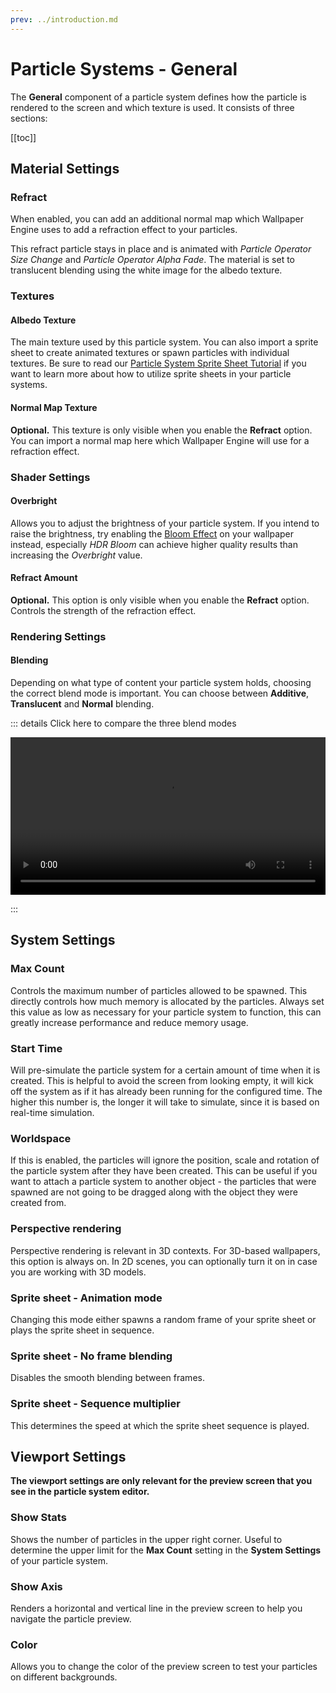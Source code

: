 ```yaml
---
prev: ../introduction.md
---
```


# Particle Systems - General

The **General** component of a particle system defines how the particle is rendered to the screen and which texture is used. It consists of three sections:

[[toc]]

## Material Settings

### Refract

When enabled, you can add an additional normal map which Wallpaper Engine uses to add a refraction effect to your particles.

This refract particle stays in place and is animated with *Particle Operator Size Change* and *Particle Operator Alpha Fade*. The material is set to translucent blending using the white image for the albedo texture. 

### Textures

#### Albedo Texture

The main texture used by this particle system. You can also import a sprite sheet to create animated textures or spawn particles with individual textures. Be sure to read our [Particle System Sprite Sheet Tutorial](/en/scene/particles/tutorial/spritesheet.html) if you want to learn more about how to utilize sprite sheets in your particle systems.

#### Normal Map Texture

**Optional.** This texture is only visible when you enable the **Refract** option. You can import a normal map here which Wallpaper Engine will use for a refraction effect.

### Shader Settings

#### Overbright

Allows you to adjust the brightness of your particle system. If you intend to raise the brightness, try enabling the [Bloom Effect](/en/scene/effects/bloom.html) on your wallpaper instead, especially *HDR Bloom* can achieve higher quality results than increasing the *Overbright* value.

#### Refract Amount

**Optional.** This option is only visible when you enable the **Refract** option. Controls the strength of the refraction effect.

### Rendering Settings

#### Blending

Depending on what type of content your particle system holds, choosing the correct blend mode is important. You can choose between **Additive**, **Translucent** and **Normal** blending.

::: details Click here to compare the three blend modes

<video width="100%" controls loop>
  <source src="/videos/particle_system_blending.mp4" type="video/mp4">
  Your browser does not support the video tag.
</video>

:::

## System Settings

### Max Count

Controls the maximum number of particles allowed to be spawned. This directly controls how much memory is allocated by the particles. Always set this value as low as necessary for your particle system to function, this can greatly increase performance and reduce memory usage.

### Start Time

Will pre-simulate the particle system for a certain amount of time when it is created. This is helpful to avoid the screen from looking empty, it will kick off the system as if it has already been running for the configured time. The higher this number is, the longer it will take to simulate, since it is based on real-time simulation.

### Worldspace

If this is enabled, the particles will ignore the position, scale and rotation of the particle system after they have been created. This can be useful if you want to attach a particle system to another object - the particles that were spawned are not going to be dragged along with the object they were created from.

### Perspective rendering

Perspective rendering is relevant in 3D contexts. For 3D-based wallpapers, this option is always on. In 2D scenes, you can optionally turn it on in case you are working with 3D models.

### Sprite sheet - Animation mode

Changing this mode either spawns a random frame of your sprite sheet or plays the sprite sheet in sequence.

### Sprite sheet - No frame blending

Disables the smooth blending between frames.

### Sprite sheet - Sequence multiplier

This determines the speed at which the sprite sheet sequence is played.

## Viewport Settings

**The viewport settings are only relevant for the preview screen that you see in the particle system editor.**

### Show Stats

Shows the number of particles in the upper right corner. Useful to determine the upper limit for the **Max Count** setting in the **System Settings** of your particle system.

### Show Axis

Renders a horizontal and vertical line in the preview screen to help you navigate the particle preview.

### Color

Allows you to change the color of the preview screen to test your particles on different backgrounds.